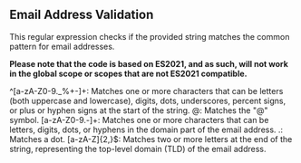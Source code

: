 ## Email Address Validation

This regular expression checks if the provided string matches the common pattern for email addresses.

**Please note that the code is based on ES2021, and as such, will not work in the global scope or scopes that are not ES2021 compatible.**

^[a-zA-Z0-9._%+-]+: Matches one or more characters that can be letters (both uppercase and lowercase), digits, dots, underscores, percent signs, or plus or hyphen signs at the start of the string.
@: Matches the "@" symbol.
[a-zA-Z0-9.-]+: Matches one or more characters that can be letters, digits, dots, or hyphens in the domain part of the email address.
\.: Matches a dot.
[a-zA-Z]{2,}$: Matches two or more letters at the end of the string, representing the top-level domain (TLD) of the email address.
